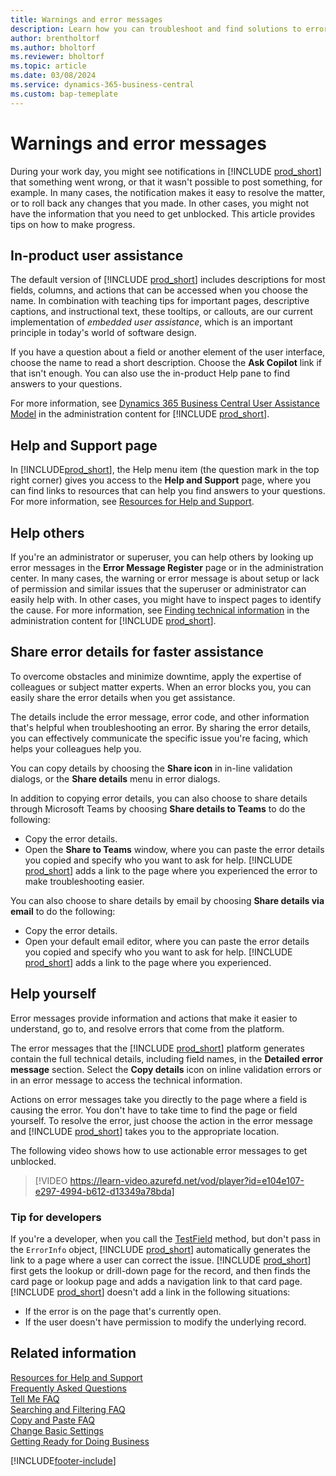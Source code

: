 ```yaml
---
title: Warnings and error messages
description: Learn how you can troubleshoot and find solutions to error messages when you work in Business Central.
author: brentholtorf
ms.author: bholtorf
ms.reviewer: bholtorf
ms.topic: article
ms.date: 03/08/2024
ms.service: dynamics-365-business-central
ms.custom: bap-temeplate
---
```

# Warnings and error messages

During your work day, you might see notifications in [!INCLUDE [prod_short](includes/prod_short.md)] that something went wrong, or that it wasn't possible to post something, for example. In many cases, the notification makes it easy to resolve the matter, or to roll back any changes that you made. In other cases, you might not have the information that you need to get unblocked. This article provides tips on how to make progress.  

## In-product user assistance

The default version of [!INCLUDE [prod_short](includes/prod_short.md)] includes descriptions for most fields, columns, and actions that can be accessed when you choose the name. In combination with teaching tips for important pages, descriptive captions, and instructional text, these tooltips, or callouts, are our current implementation of *embedded user assistance*, which is an important principle in today's world of software design.  

If you have a question about a field or another element of the user interface, choose the name to read a short description. Choose the **Ask Copilot** link if that isn't enough. You can also use the in-product Help pane to find answers to your questions.  

For more information, see [Dynamics 365 Business Central User Assistance Model](/dynamics365/business-central/dev-itpro/user-assistance) in the administration content for [!INCLUDE [prod_short](includes/prod_short.md)].  

## Help and Support page

In [!INCLUDE[prod_short](includes/prod_short.md)], the Help menu item (the question mark in the top right corner) gives you access to the **Help and Support** page, where you can find links to resources that can help you find answers to your questions. For more information, see [Resources for Help and Support](product-help-and-support.md).  

## Help others

If you're an administrator or superuser, you can help others by looking up error messages in the **Error Message Register** page or in the administration center. In many cases, the warning or error message is about setup or lack of permission and similar issues that the superuser or administrator can easily help with. In other cases, you might have to inspect pages to identify the cause. For more information, see [Finding technical information](/dynamics365/business-central/dev-itpro/administration/manage-technical-support#finding-technical-information) in the administration content for [!INCLUDE [prod_short](includes/prod_short.md)].  

## Share error details for faster assistance

To overcome obstacles and minimize downtime, apply the expertise of colleagues or subject matter experts. When an error blocks you, you can easily share the error details when you get assistance.

The details include the error message, error code, and other information that's helpful when troubleshooting an error. By sharing the error details, you can effectively communicate the specific issue you're facing, which helps your colleagues help you.  

You can copy details by choosing the **Share icon** in in-line validation dialogs, or the **Share details** menu in error dialogs.  

In addition to copying error details, you can also choose to share details through Microsoft Teams by choosing **Share details to Teams** to do the following:

* Copy the error details.
* Open the **Share to Teams** window, where you can paste the error details you copied and specify who you want to ask for help. [!INCLUDE [prod_short](includes/prod_short.md)] adds a link to the page where you experienced the error to make troubleshooting easier.

You can also choose to share details by email by choosing **Share details via email** to do the following:

* Copy the error details.
* Open your default email editor, where you can paste the error details you copied and specify who you want to ask for help. [!INCLUDE [prod_short](includes/prod_short.md)] adds a link to the page where you experienced.

## Help yourself

Error messages provide information and actions that make it easier to understand, go to, and resolve errors that come from the platform.

The error messages that the [!INCLUDE [prod_short](includes/prod_short.md)] platform generates contain the full technical details, including field names, in the **Detailed error message** section. Select the **Copy details** icon on inline validation errors or in an error message to access the technical information.

Actions on error messages take you directly to the page where a field is causing the error. You don't have to take time to find the page or field yourself. To resolve the error, just choose the action in the error message and [!INCLUDE [prod_short](includes/prod_short.md)] takes you to the appropriate location.

The following video shows how to use actionable error messages to get unblocked.

> [!VIDEO https://learn-video.azurefd.net/vod/player?id=e104e107-e297-4994-b612-d13349a78bda]

### Tip for developers

If you're a developer, when you call the [TestField](/dynamics365/business-central/dev-itpro/developer/methods-auto/record/record-testfield-joker-joker-errorinfo-method) method, but don't pass in the `ErrorInfo` object, [!INCLUDE [prod_short](includes/prod_short.md)] automatically generates the link to a page where a user can correct the issue. [!INCLUDE [prod_short](includes/prod_short.md)] first gets the lookup or drill-down page for the record, and then finds the card page or lookup page and adds a navigation link to that card page. [!INCLUDE [prod_short](includes/prod_short.md)] doesn't add a link in the following situations:

* If the error is on the page that's currently open.
* If the user doesn't have permission to modify the underlying record.

## Related information

[Resources for Help and Support](product-help-and-support.md)  
[Frequently Asked Questions](across-faq.yml)  
[Tell Me FAQ](ui-search-faq.md)  
[Searching and Filtering FAQ](ui-search-filter-faq.yml)  
[Copy and Paste FAQ](faq-copy-paste.yml)  
[Change Basic Settings](ui-change-basic-settings.md)  
[Getting Ready for Doing Business](ui-get-ready-business.md)  

[!INCLUDE[footer-include](includes/footer-banner.md)]
